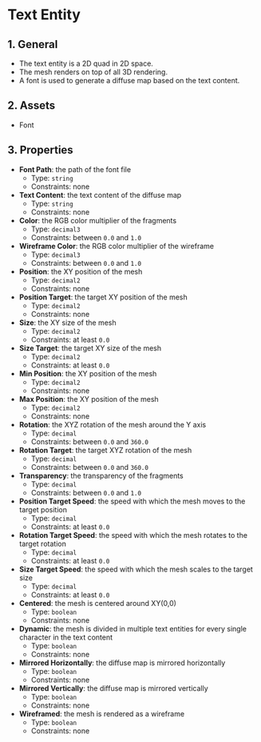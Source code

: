 # Text Entity

## 1. General

- The text entity is a 2D quad in 2D space.
- The mesh renders on top of all 3D rendering.
- A font is used to generate a diffuse map based on the text content.

## 2. Assets

- Font

## 3. Properties

- **Font Path**: the path of the font file
  - Type: `string`
  - Constraints: none
- **Text Content**: the text content of the diffuse map
  - Type: `string`
  - Constraints: none
- **Color**: the RGB color multiplier of the fragments
  - Type: `decimal3`
  - Constraints: between `0.0` and `1.0`
- **Wireframe Color**: the RGB color multiplier of the wireframe
  - Type: `decimal3`
  - Constraints: between `0.0` and `1.0`
- **Position**: the XY position of the mesh
  - Type: `decimal2`
  - Constraints: none
- **Position Target**: the target XY position of the mesh
  - Type: `decimal2`
  - Constraints: none
- **Size**: the XY size of the mesh
  - Type: `decimal2`
  - Constraints: at least `0.0`
- **Size Target**: the target XY size of the mesh
  - Type: `decimal2`
  - Constraints: at least `0.0`
- **Min Position**: the XY position of the mesh
  - Type: `decimal2`
  - Constraints: none
- **Max Position**: the XY position of the mesh
  - Type: `decimal2`
  - Constraints: none
- **Rotation**: the XYZ rotation of the mesh around the Y axis
  - Type: `decimal`
  - Constraints: between `0.0` and `360.0`
- **Rotation Target**: the target XYZ rotation of the mesh
  - Type: `decimal`
  - Constraints: between `0.0` and `360.0`
- **Transparency**: the transparency of the fragments
  - Type: `decimal`
  - Constraints: between `0.0` and `1.0`
- **Position Target Speed**: the speed with which the mesh moves to the target position
  - Type: `decimal`
  - Constraints: at least `0.0`
- **Rotation Target Speed**: the speed with which the mesh rotates to the target rotation
  - Type: `decimal`
  - Constraints: at least `0.0`
- **Size Target Speed**: the speed with which the mesh scales to the target size
  - Type: `decimal`
  - Constraints: at least `0.0`
- **Centered**: the mesh is centered around XY(0,0)
  - Type: `boolean`
  - Constraints: none
- **Dynamic**: the mesh is divided in multiple text entities for every single character in the text content
  - Type: `boolean`
  - Constraints: none
- **Mirrored Horizontally**: the diffuse map is mirrored horizontally
  - Type: `boolean`
  - Constraints: none
- **Mirrored Vertically**: the diffuse map is mirrored vertically
  - Type: `boolean`
  - Constraints: none
- **Wireframed**: the mesh is rendered as a wireframe
  - Type: `boolean`
  - Constraints: none
